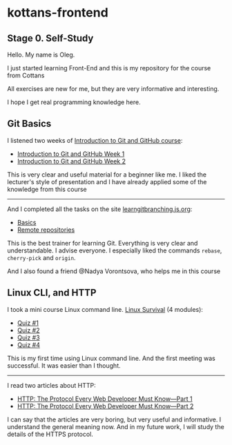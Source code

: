 # kottans-frontend


## Stage 0. Self-Study

Hello. My name is Oleg.

I just started learning Front-End and this is my repository for the course from Cottans

All exercises are new for me, but they are very informative and interesting.

I hope I get real programming knowledge here.


## Git Basics

I listened two weeks of [Introduction to Git and GitHub course](https://www.coursera.org/learn/introduction-git-github):

* [Introduction to Git and GitHub Week 1](https://github.com/OlegChistiy/kottans-frontend/blob/main/assets/Git%20Intro/Week%201.jpg)
* [Introduction to Git and GitHub Week 2](https://github.com/OlegChistiy/kottans-frontend/blob/main/assets/Git%20Intro/Week%202.jpg)

This is very clear and useful material for a beginner like me.
I liked the lecturer's style of presentation and I have already applied some of the knowledge from this course

------------------------------------------------------------------------------------------------------------------------------------

And I completed all the tasks on the site [learngitbranching.js.org](https://learngitbranching.js.org):

* [Basics](https://github.com/OlegChistiy/kottans-frontend/blob/main/assets/Git%20Intro/Основи.jpg)
* [Remote repositories](https://github.com/OlegChistiy/kottans-frontend/blob/main/assets/Git%20Intro/Удаленные%20репозитории.jpg)

This is the best trainer for learning Git. Everything is very clear and understandable. I advise everyone.
I especially liked the commands `rebase`, `cherry-pick` and `origin`. 

And I also found a friend @Nadya Vorontsova, who helps me in this course


## Linux CLI, and HTTP
I took a mini course Linux command line. [Linux Survival](https://linuxsurvival.com) (4 modules):

* [Quiz #1](https://github.com/OlegChistiy/kottans-frontend/blob/main/assets/task_linux_cli/Quiz%201.jpg)
* [Quiz #2](https://github.com/OlegChistiy/kottans-frontend/blob/main/assets/task_linux_cli/Quiz%202.jpg)
* [Quiz #3](https://github.com/OlegChistiy/kottans-frontend/blob/main/assets/task_linux_cli/Quiz%203.jpg)
* [Quiz #4](https://github.com/OlegChistiy/kottans-frontend/blob/main/assets/task_linux_cli/Quiz%204.jpg)

This is my first time using Linux command line. And the first meeting was successful. It was easier than I thought. 

____________________________________________________________________________________________________________________________________

I read two articles about HTTP:

* [HTTP: The Protocol Every Web Developer Must Know—Part 1](https://code.tutsplus.com/tutorials/http-the-protocol-every-web-developer-must-know-part-1--net-31177)
* [HTTP: The Protocol Every Web Developer Must Know—Part 2](https://code.tutsplus.com/tutorials/http-the-protocol-every-web-developer-must-know-part-2--net-31155)

I can say that the articles are very boring, but very useful and informative. I understand the general meaning now. And in my future work, I will study the details of the HTTPS protocol.






